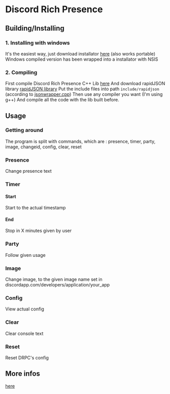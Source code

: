 # Discord Rich Presence

## Building/Installing
### 1. Installing with windows
It's the easiest way, just download installator [here](https://github.com/minot0r/discord-rich-presence-command-line/tree/master/win-setup) (also works portable)
Windows compiled version has been wrapped into a installator with NSIS

### 2. Compiling
First compile Discord Rich Presence C++ Lib [here](https://discordapp.com/developers/docs/rich-presence/how-to)
And download rapidJSON library [rapidJSON library](https://github.com/Tencent/rapidjson)
Put the include files into path `include/rapidjson` (according to [jsonwrapper.cpp](https://github.com/minot0r/discord-rich-presence-command-line/blob/master/jsonwrapper.cpp))
Then use any compiler you want (I'm using g++)
And compile all the code with the lib built before.

## Usage
### Getting around
The program is split with commands, which are : presence, timer, party, image, changeid, config, clear, reset

### Presence
Change presence text

### Timer
#### Start
Start to the actual timestamp

#### End
Stop in X minutes given by user

### Party
Follow given usage

### Image
Change image, to the given image name set in discordapp.com/developers/application/your_app

### Config
View actual config

### Clear
Clear console text

### Reset
Reset DRPC's config


## More infos
[here](https://discordapp.com/developers/docs/rich-presence/how-to)


